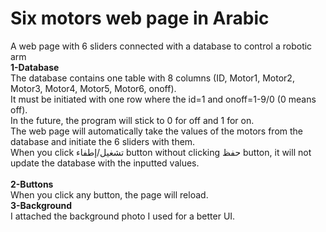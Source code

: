 # Six motors web page in Arabic
A web page with 6 sliders connected with a database to control a robotic arm <br>
**1-Database**<br>
The database contains one table with 8 columns (ID, Motor1, Motor2, Motor3, Motor4, Motor5, Motor6, onoff).<br>
It must be initiated  with one row where the id=1 and onoff=1-9/0 (0 means off).<br>
In the future, the program will stick to 0 for off and 1 for on.<br>
The web page will automatically take the values of the motors from the database and initiate  the 6 sliders with them.<br>
When you click تشغيل/إطفاء button without clicking حفظ button, it will not update the database with the inputted  values.<br>
<br>
**2-Buttons**<br>
When you click any button, the page will reload.
<br>
**3-Background**<br>
I attached the background photo I used for a better UI.

